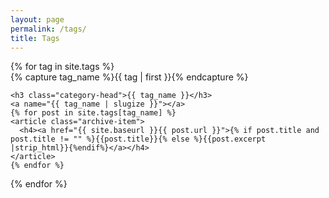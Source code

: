 ```yaml
---
layout: page
permalink: /tags/
title: Tags
---
```



<div id="archives">
{% for tag in site.tags %}
  <div class="archive-group">
    {% capture tag_name %}{{ tag | first }}{% endcapture %}
    <div id="#{{ tag_name | slugize }}"></div>
    <p></p>

    <h3 class="category-head">{{ tag_name }}</h3>
    <a name="{{ tag_name | slugize }}"></a>
    {% for post in site.tags[tag_name] %}
    <article class="archive-item">
      <h4><a href="{{ site.baseurl }}{{ post.url }}">{% if post.title and post.title != "" %}{{post.title}}{% else %}{{post.excerpt |strip_html}}{%endif%}</a></h4>
    </article>
    {% endfor %}
  </div>
{% endfor %}
</div>
